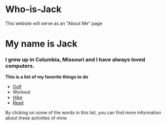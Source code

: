 # Who-is-Jack
This website will serve as an "About Me" page
# My name is Jack
### I grew up in Columbia, Missouri and I have always loved computers.  

**This is a list of my favorite things to do**

* [Golf](https://github.com/jackgparker2/hello-world.git) 
* Workout
* [Hike](Hiking)
* [Read](Reading)

By clicking on some of the words in this list, you can find more information about these activities of mine
  

